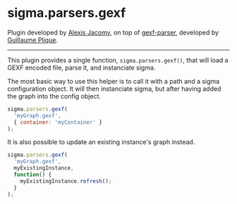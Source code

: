 sigma.parsers.gexf
==================

Plugin developed by [Alexis Jacomy](https://github.com/jacomyal), on top of [gexf-parser](https://github.com/Yomguithereal/gexf-parser), developed by [Guillaume Plique](https://github.com/Yomguithereal).

---

This plugin provides a single function, `sigma.parsers.gexf()`, that will load a GEXF encoded file, parse it, and instanciate sigma.

The most basic way to use this helper is to call it with a path and a sigma configuration object. It will then instanciate sigma, but after having added the graph into the config object.

````javascript
sigma.parsers.gexf(
  'myGraph.gexf',
  { container: 'myContainer' }
);
````

It is also possible to update an existing instance's graph instead.

````javascript
sigma.parsers.gexf(
  'myGraph.gexf',
  myExistingInstance,
  function() {
    myExistingInstance.refresh();
  }
);
````
